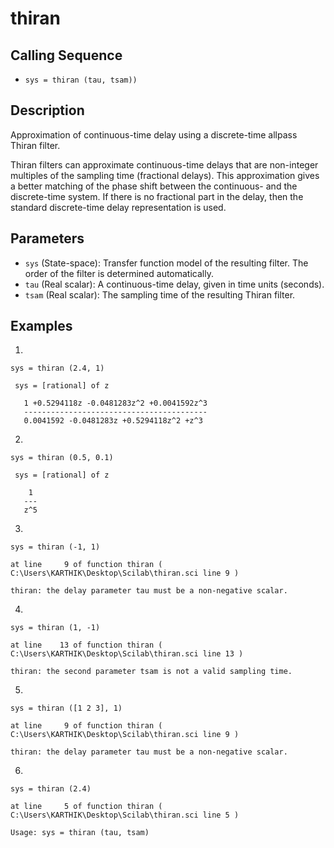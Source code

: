 # thiran

## Calling Sequence
- `sys = thiran (tau, tsam))`

## Description
Approximation of continuous-time delay using a discrete-time allpass Thiran filter.

Thiran filters can approximate continuous-time delays that are non-integer multiples of the sampling time (fractional delays). This approximation gives a better matching of the phase shift between the continuous- and the discrete-time system. If there is no fractional part in the delay, then the standard discrete-time delay representation is used.

## Parameters
- `sys` (State-space): Transfer function model of the resulting filter. The order of the filter is determined automatically.
- `tau` (Real scalar): A continuous-time delay, given in time units (seconds).
- `tsam` (Real scalar): The sampling time of the resulting Thiran filter.

## Examples
1.
```
sys = thiran (2.4, 1)
```
```
 sys = [rational] of z

   1 +0.5294118z -0.0481283z^2 +0.0041592z^3  
   -----------------------------------------  
   0.0041592 -0.0481283z +0.5294118z^2 +z^3 
```
2.
```
sys = thiran (0.5, 0.1)
```
```
 sys = [rational] of z

    1   
   ---  
   z^5 
```

3.
```
sys = thiran (-1, 1)
```
```
at line     9 of function thiran ( C:\Users\KARTHIK\Desktop\Scilab\thiran.sci line 9 )

thiran: the delay parameter tau must be a non-negative scalar.
```

4.
```
sys = thiran (1, -1)
```
```
at line    13 of function thiran ( C:\Users\KARTHIK\Desktop\Scilab\thiran.sci line 13 )

thiran: the second parameter tsam is not a valid sampling time.
```

5.
```
sys = thiran ([1 2 3], 1)
```
```
at line     9 of function thiran ( C:\Users\KARTHIK\Desktop\Scilab\thiran.sci line 9 )

thiran: the delay parameter tau must be a non-negative scalar.
```

6.
```
sys = thiran (2.4)
```
```
at line     5 of function thiran ( C:\Users\KARTHIK\Desktop\Scilab\thiran.sci line 5 )

Usage: sys = thiran (tau, tsam)
```
